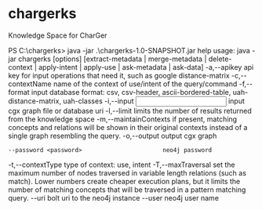 # chargerks
Knowledge Space for CharGer

PS C:\chargerks> java -jar .\chargerks-1.0-SNAPSHOT.jar help
usage: java -jar chargerks [options] [extract-metadata | merge-metadata |
            delete-context | apply-intent | apply-use | ask-metadata | ask-data]
 -a,--apikey <api key>                          api key for input
                                                operations that need it,
                                                such as google
                                                distance-matrix
 -c,--contextName <context name>                name of the context of
                                                use/intent of the
                                                query/command
 -f,--format <data format>                      input database format:
                                                csv, csv-header,
                                                ascii-bordered-table,
                                                uah-distance-matrix,
                                                uah-classes
 -i,--input <input>                             input cgx graph file or
                                                database uri
 -l,--limit <limit>                             limits the number of
                                                results returned from the
                                                knowledge space
 -m,--maintainContexts                          if present, matching
                                                concepts and relations
                                                will be shown in their
                                                original contexts instead
                                                of a single graph
                                                resembling the query.
 -o,--output <file>                             output cgx graph

    --password <password>                       neo4j password

 -t,--contextType <context type>                type of context: use,
                                                intent
 -T,--maxTraversal <max var length traversal>   set the maximum number of
                                                nodes traversed in
                                                variable length relations
                                                (such as match).  Lower
                                                numbers create cheaper
                                                execution plans, but it
                                                limits the number of
                                                matching concepts that
                                                will be traversed in a
                                                pattern matching query.
    --uri <uri>                                 bolt uri to the neo4j
                                                instance
    --user <user>                               neo4j user name
